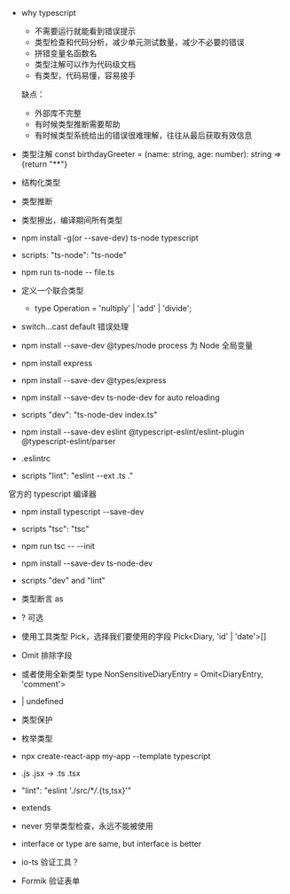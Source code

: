 - why typescript

  - 不需要运行就能看到错误提示
  - 类型检查和代码分析，减少单元测试数量，减少不必要的错误
  - 拼错变量名函数名
  - 类型注解可以作为代码级文档
  - 有类型，代码易懂，容易接手

  缺点：

  - 外部库不完整
  - 有时候类型推断需要帮助
  - 有时候类型系统给出的错误很难理解，往往从最后获取有效信息

- 类型注解
  const birthdayGreeter = (name: string, age: number): string => {return "\*\*"}
- 结构化类型
- 类型推断
- 类型擦出，编译期间所有类型

- npm install -g(or --save-dev) ts-node typescript
- scripts: "ts-node": "ts-node"
- npm run ts-node -- file.ts

- 定义一个联合类型

  - type Operation = 'nultiply' | 'add' | 'divide';

- switch...cast default 错误处理
- npm install --save-dev @types/node process 为 Node 全局变量

- npm install express
- npm install --save-dev @types/express

- npm install --save-dev ts-node-dev for auto reloading
- scripts "dev": "ts-node-dev index.ts"

- npm install --save-dev eslint @typescript-eslint/eslint-plugin @typescript-eslint/parser
- .eslintrc
- scripts "lint": "eslint --ext .ts ."

官方的 typescript 编译器

- npm install typescript --save-dev
- scripts "tsc": "tsc"
- npm run tsc -- --init
- npm install --save-dev ts-node-dev
- scripts "dev" and "lint"

- 类型断言 as
- ? 可选
- 使用工具类型 Pick，选择我们要使用的字段 Pick<Diary, 'id' | 'date'>[]
- Omit 排除字段
- 或者使用全新类型 type NonSensitiveDiaryEntry = Omit<DiaryEntry, 'comment'>
- | undefined
- 类型保护
- 枚举类型

- npx create-react-app my-app --template typescript
- .js .jsx -> .ts .tsx
- "lint": "eslint './src/\*_/_.{ts,tsx}'"

- extends
- never 穷举类型检查，永远不能被使用
- interface or type are same, but interface is better
- io-ts 验证工具？
- Formik 验证表单
